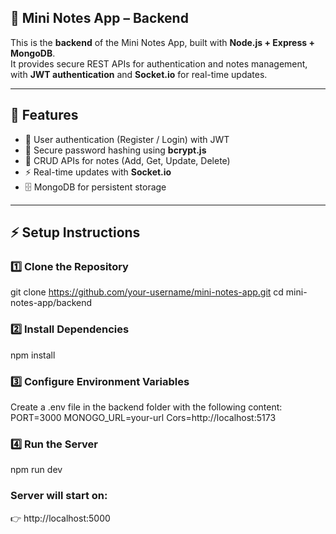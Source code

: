 ﻿## 📝 Mini Notes App – Backend

This is the **backend** of the Mini Notes App, built with **Node.js + Express + MongoDB**.  
It provides secure REST APIs for authentication and notes management, with **JWT authentication** and **Socket.io** for real-time updates.  

---

## 🚀 Features
- 🔐 User authentication (Register / Login) with JWT  
- 🔑 Secure password hashing using **bcrypt.js**  
- 📝 CRUD APIs for notes (Add, Get, Update, Delete)  
- ⚡ Real-time updates with **Socket.io**  
- 🗄️ MongoDB for persistent storage  

---

## ⚡ Setup Instructions

### 1️⃣ Clone the Repository

git clone https://github.com/your-username/mini-notes-app.git
cd mini-notes-app/backend

### 2️⃣ Install Dependencies
 npm install

### 3️⃣ Configure Environment Variables
Create a .env file in the backend folder with the following content:
PORT=3000
MONOGO_URL=your-url
Cors=http://localhost:5173

### 4️⃣ Run the Server
npm run dev

### Server will start on:
👉 http://localhost:5000

